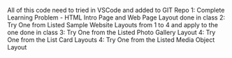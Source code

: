 All of this code need to tried in VSCode and added to GIT Repo
1: Complete Learning Problem - HTML Intro Page and Web Page Layout done in class
2: Try One from Listed Sample Website Layouts from 1 to 4 and apply to the one done in class
3: Try One from the Listed Photo Gallery Layout
4: Try One from the List Card Layouts
4: Try One from the Listed Media Object Layout
